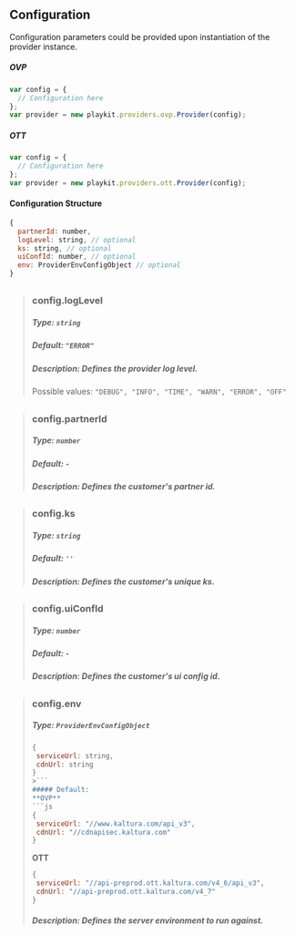 ## Configuration
Configuration parameters could be provided upon instantiation of the provider instance.
##### OVP
```js
var config = {
  // Configuration here
};
var provider = new playkit.providers.ovp.Provider(config);
```
##### OTT
```js
var config = {
  // Configuration here
};
var provider = new playkit.providers.ott.Provider(config);
```

#### Configuration Structure
```js
{
  partnerId: number,
  logLevel: string, // optional
  ks: string, // optional
  uiConfId: number, // optional
  env: ProviderEnvConfigObject // optional
}
```
## 
>### config.logLevel
>##### Type: `string`
>##### Default: `"ERROR"`
>##### Description: Defines the provider log level.
>Possible values: `"DEBUG", "INFO", "TIME", "WARN", "ERROR", "OFF"`
## 
>### config.partnerId
>##### Type: `number`
>##### Default: `-`
>##### Description: Defines the customer's partner id.
## 
>### config.ks
>##### Type: `string`
>##### Default: `''`
>##### Description: Defines the customer's unique ks.
## 
>### config.uiConfId
>##### Type: `number`
>##### Default: `-`
>##### Description: Defines the customer's ui config id.
## 
>### config.env
>##### Type: `ProviderEnvConfigObject`
>```js
>{
>  serviceUrl: string,
>  cdnUrl: string
>}
>>```
>##### Default:
> **OVP**
>```js
>{
>  serviceUrl: "//www.kaltura.com/api_v3",
>  cdnUrl: "//cdnapisec.kaltura.com"
>}
>```
> **OTT**
>```js
>{
>  serviceUrl: "//api-preprod.ott.kaltura.com/v4_6/api_v3",
>  cdnUrl: "//api-preprod.ott.kaltura.com/v4_7"
>}
>```
>##### Description: Defines the server environment to run against.
